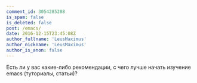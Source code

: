 ```yaml
---
comment_id: 3054285288
is_spam: false
is_deleted: false
post: /emacs/
date: 2016-12-15T23:45:08Z
author_fullname: 'LeusMaximus'
author_nickname: 'LeusMaximus'
author_is_anon: false
---
```


<p>Есть ли у вас какие-либо рекомендации, с чего лучше начать изучение emacs (туториалы, статьи)?</p>
